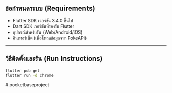 ## ข้อกำหนดระบบ (Requirements)
- Flutter SDK เวอร์ชัน 3.4.0 ขึ้นไป
- Dart SDK เวอร์ชันที่รองรับ Flutter
- อุปกรณ์สำหรับรัน (Web/Android/iOS)
- อินเทอร์เน็ต (เพื่อโหลดข้อมูลจาก PokeAPI)

---

## วิธีติดตั้งและรัน (Run Instructions)
```bash
flutter pub get
flutter run -d chrome
```

#   p o c k e t b a s e p r o j e c t  
 